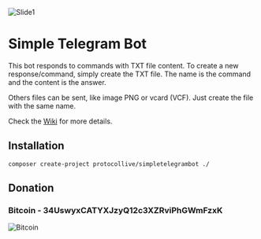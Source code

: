 ![Slide1](https://github.com/ProtocolLive/SimpleTelegramBot/assets/39626142/a4694a4a-d71a-4b75-89f2-6864d2b902b4)
# Simple Telegram Bot

This bot responds to commands with TXT file content. To create a new response/command, simply create the TXT file. The name is the command and the content is the answer.

Others files can be sent, like image PNG or vcard (VCF). Just create the file with the same name.

Check the [Wiki](https://github.com/ProtocolLive/SimpleTelegramBot/wiki) for more details.

## Installation

``
composer create-project protocollive/simpletelegrambot ./
``

## Donation

### Bitcoin - 34UswyxCATYXJzyQ12c3XZRviPhGWmFzxK
![Bitcoin](https://chart.googleapis.com/chart?cht=qr&chs=200x200&chl=34UswyxCATYXJzyQ12c3XZRviPhGWmFzxK)
